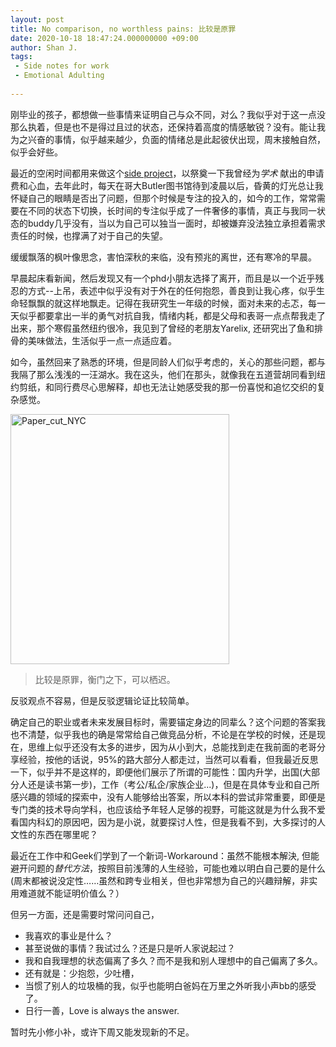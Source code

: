 ```yaml
---
layout: post
title: No comparison, no worthless pains: 比较是原罪
date: 2020-10-18 18:47:24.000000000 +09:00
author: Shan J.
tags:
 - Side notes for work
 - Emotional Adulting
 
---
```


刚毕业的孩子，都想做一些事情来证明自己与众不同，对么？我似乎对于这一点没那么执着，但是也不是得过且过的状态，还保持着高度的情感敏锐？没有。能让我为之兴奋的事情，似乎越来越少，负面的情绪总是此起彼伏出现，周末接触自然，似乎会好些。

最近的空闲时间都用来做这个[side project](https://shanj21.shinyapps.io/Pending_PhD_program_2021/?_ga=2.183623462.1253506790.1602589410-168067004.1602472878)，以祭奠一下我曾经为*学术* 献出的申请费和心血，去年此时，每天在哥大Butler图书馆待到凌晨以后，昏黄的灯光总让我怀疑自己的眼睛是否出了问题，但那个时候是专注的投入的，如今的工作，常常需要在不同的状态下切换，长时间的专注似乎成了一件奢侈的事情，真正与我同一状态的buddy几乎没有，当以为自己可以独当一面时，却被嫌弃没法独立承担着需求责任的时候，也撑满了对于自己的失望。

缓缓飘落的枫叶像思念，害怕深秋的来临，没有预兆的离世，还有寒冷的早晨。

早晨起床看新闻，然后发现又有一个phd小朋友选择了离开，而且是以一个近乎残忍的方式--上吊，表述中似乎没有对于外在的任何抱怨，善良到让我心疼，似乎生命轻飘飘的就这样地飘走。记得在我研究生一年级的时候，面对未来的忐忑，每一天似乎都要拿出一半的勇气对抗自我，情绪内耗，都是父母和表哥一点点帮我走了出来，那个寒假虽然纽约很冷，我见到了曾经的老朋友Yarelix, 还研究出了鱼和排骨的美味做法，生活似乎一点一点适应着。

如今，虽然回来了熟悉的环境，但是同龄人们似乎考虑的，关心的那些问题，都与我隔了那么浅浅的一汪湖水。我在这头，他们在那头，就像我在五道营胡同看到纽约剪纸，和同行费尽心思解释，却也无法让她感受我的那一份喜悦和追忆交织的复杂感觉。

<img src="/img/Paper_cut" alt="Paper_cut_NYC" width="350" height="400">

>  比较是原罪，衡门之下，可以栖迟。

反驳观点不容易，但是反驳逻辑论证比较简单。

确定自己的职业或者未来发展目标时，需要锚定身边的同辈么？这个问题的答案我也不清楚，似乎我也的确是常常给自己做竞品分析，不论是在学校的时候，还是现在，思维上似乎还没有太多的进步，因为从小到大，总能找到走在我前面的老哥分享经验，按他的话说，95%的路大部分人都走过，当然可以看看，但我最近反思一下，似乎并不是这样的，即便他们展示了所谓的可能性：国内升学，出国(大部分人还是读书第一步)，工作（考公/私企/家族企业...)，但是在具体专业和自己所感兴趣的领域的探索中，没有人能够给出答案，所以本科的尝试非常重要，即便是专门类的技术导向学科，也应该给予年轻人足够的视野，可能这就是为什么我不爱看国内科幻的原因吧，因为是小说，就要探讨人性，但是我看不到，大多探讨的人文性的东西在哪里呢？

最近在工作中和Geek们学到了一个新词-Workaround：虽然不能根本解決, 但能避开问题的*替代方法*，按照目前浅薄的人生经验，可能也难以明白自己要的是什么(周末都被说没定性……虽然和跨专业相关，但也非常想为自己的兴趣辩解，非实用难道就不能证明价值么？）

但另一方面，还是需要时常问问自己，

* 我喜欢的事业是什么？
* 甚至说做的事情？我试过么？还是只是听人家说起过？
* 我和自我理想的状态偏离了多久？而不是我和别人理想中的自己偏离了多久。
* 还有就是：少抱怨，少吐槽，
* 当惯了别人的垃圾桶的我，似乎也能明白爸妈在万里之外听我小声bb的感受了。
* 日行一善，Love is always the answer. 

暂时先小修小补，或许下周又能发现新的不足。